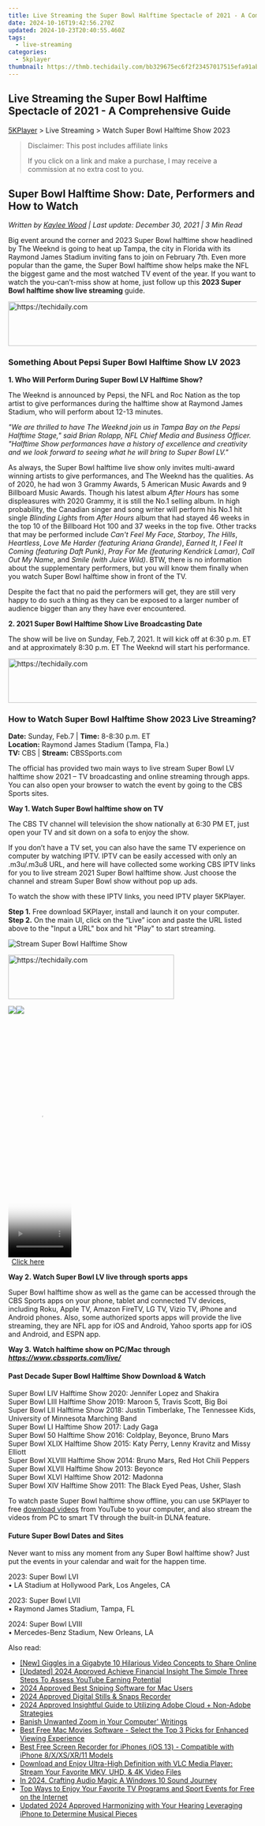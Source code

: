 ```yaml
---
title: Live Streaming the Super Bowl Halftime Spectacle of 2021 - A Comprehensive Guide
date: 2024-10-16T19:42:56.270Z
updated: 2024-10-23T20:40:55.460Z
tags:
  - live-streaming
categories:
  - 5kplayer
thumbnail: https://thmb.techidaily.com/bb329675ec6f2f23457017515efa91abef31819e6a3a7e2a32d3770666fdecc3.jpg
---
```


## Live Streaming the Super Bowl Halftime Spectacle of 2021 - A Comprehensive Guide

[5KPlayer](https://tools.techidaily.com/5kplayer/products/) \> Live Streaming > Watch Super Bowl Halftime Show 2023

>  Disclaimer: This post includes affiliate links
>
>  If you click on a link and make a purchase, I may receive a commission at no extra cost to you.
>

## Super Bowl Halftime Show: Date, Performers and How to Watch

 _Written by [Kaylee Wood](https://www.quora.com/profile/Amanda-Hu-21) | Last update: December 30, 2021 | 3 Min Read_

Big event around the corner and 2023 Super Bowl halftime show headlined by The Weeknd is going to heat up Tampa, the city in Florida with its Raymond James Stadium inviting fans to join on February 7th. Even more popular than the game, the Super Bowl halftime show helps make the NFL the biggest game and the most watched TV event of the year. If you want to watch the you-can’t-miss show at home, just follow up this **2023 Super Bowl halftime show live streaming** guide.

<!-- affiliate ads begin -->
<a href="https://imp.i357552.net/c/5597632/1001453/11832" target="_top" id="1001453">
  <img src="//a.impactradius-go.com/display-ad/11832-1001453" border="0" alt="https://techidaily.com" width="728" height="90"/>
</a>
<img height="0" width="0" src="https://imp.i357552.net/i/5597632/1001453/11832" style="position:absolute;visibility:hidden;" border="0" />
<!-- affiliate ads end -->

### Something About Pepsi Super Bowl Halftime Show LV 2023

**1\. Who Will Perform During Super Bowl LV Halftime Show?**

The Weeknd is announced by Pepsi, the NFL and Roc Nation as the top artist to give performances during the halftime show at Raymond James Stadium, who will perform about 12-13 minutes.

_"We are thrilled to have The Weeknd join us in Tampa Bay on the Pepsi Halftime Stage," said Brian Rolapp, NFL Chief Media and Business Officer. "Halftime Show performances have a history of excellence and creativity and we look forward to seeing what he will bring to Super Bowl LV."_

As always, the Super Bowl halftime live show only invites multi-award winning artists to give performances, and The Weeknd has the qualities. As of 2020, he had won 3 Grammy Awards, 5 American Music Awards and 9 Billboard Music Awards. Though his latest album _After Hours_ has some displeasures with 2020 Grammy, it is still the No.1 selling album. In high probability, the Canadian singer and song writer will perform his No.1 hit single _Blinding Lights_ from _After Hours_ album that had stayed 46 weeks in the top 10 of the Billboard Hot 100 and 37 weeks in the top five. Other tracks that may be performed include _Can't Feel My Face_, _Starboy_, _The Hills_, _Heartless_, _Love Me Harder (featuring Ariana Grande)_, _Earned It_, _I Feel It Coming (featuring Daft Punk)_, _Pray For Me (featuring Kendrick Lamar)_, _Call Out My Name_, and _Smile (with Juice Wild)_. BTW, there is no information about the supplementary performers, but you will know them finally when you watch Super Bowl halftime show in front of the TV.

Despite the fact that no paid the performers will get, they are still very happy to do such a thing as they can be exposed to a larger number of audience bigger than any they have ever encountered.

**2\. 2021 Super Bowl Halftime Show Live Broadcasting Date**

The show will be live on Sunday, Feb.7, 2021\. It will kick off at 6:30 p.m. ET and at approximately 8:30 p.m. ET The Weeknd will start his performance.

<!-- affiliate ads begin -->
<a href="https://laganoo.pxf.io/c/5597632/1528688/16446" target="_top" id="1528688">
  <img src="//a.impactradius-go.com/display-ad/16446-1528688" border="0" alt="https://techidaily.com" width="728" height="90"/>
</a>
<img height="0" width="0" src="https://laganoo.pxf.io/i/5597632/1528688/16446" style="position:absolute;visibility:hidden;" border="0" />
<!-- affiliate ads end -->

### How to Watch Super Bowl Halftime Show 2023 Live Streaming?

**Date:** Sunday, Feb.7 | **Time:** 8-8:30 p.m. ET  
**Location:** Raymond James Stadium (Tampa, Fla.)  
**TV:** CBS | **Stream:** CBSSports.com

The official has provided two main ways to live stream Super Bowl LV halftime show 2021 – TV broadcasting and online streaming through apps. You can also open your browser to watch the event by going to the CBS Sports sites.

**Way 1\. Watch Super Bowl halftime show on TV**

The CBS TV channel will television the show nationally at 6:30 PM ET, just open your TV and sit down on a sofa to enjoy the show.

If you don’t have a TV set, you can also have the same TV experience on computer by watching IPTV. IPTV can be easily accessed with only an .m3u/.m3u8 URL, and here will have collected some working CBS IPTV links for you to live stream 2021 Super Bowl halftime show. Just choose the channel and stream Super Bowl show without pop up ads.

To watch the show with these IPTV links, you need IPTV player 5KPlayer.

**Step 1.** Free download 5KPlayer, install and launch it on your computer.  
**Step 2.** On the main UI, click on the “Live” icon and paste the URL listed above to the "Input a URL" box and hit "Play" to start streaming.

![Stream Super Bowl Halftime Show](https://www.5kplayer.com/live-streaming/img/live-stream-super-bowl-halftime-show.jpg)

<!-- affiliate ads begin -->
<a href="https://aligracehair.sjv.io/c/5597632/2135416/19272" target="_top" id="2135416">
  <img src="//a.impactradius-go.com/display-ad/19272-2135416" border="0" alt="https://techidaily.com" width="336" height="90"/>
</a>
<img height="0" width="0" src="https://aligracehair.sjv.io/i/5597632/2135416/19272" style="position:absolute;visibility:hidden;" border="0" />
<!-- affiliate ads end -->

[![](https://www.5kplayer.com/live-streaming/../button/freedownwhitewin.png)](https://tools.techidaily.com/5kplayer/products/)[![](https://www.5kplayer.com/live-streaming/../button/freedownbackmac.png)](https://tools.techidaily.com/5kplayer/products/)

<!-- affiliate ads begin -->
<span id="1977028">
					<video width="128" height="480" style="cursor:pointer"
           poster="//a.impactradius-go.com/display-clicktoplayimage/1977028.png"
           onclick="if(!this.playClicked){this.play();this.setAttribute('controls',true);this.playClicked=true;}">
	   <source src="//a.impactradius-go.com/display-ad/22993-1977028">
	   <img src="//a.impactradius-go.com/display-clicktoplayimage/1977028.png" style="border: none; height: 100%; width: 100%; object-fit: contain">
	</video>
	<div style="width:80px;text-align:center"><a href="javascript:window.open(decodeURIComponent('https%3A%2F%2Fhomestyler.sjv.io%2Fc%2F5597632%2F1977028%2F22993'), '_blank');void(0);">Click here</a></div>
</span>
<img height="0" width="0" src="https://imp.pxf.io/i/5597632/1977028/22993" style="position:absolute;visibility:hidden;" border="0" />
<!-- affiliate ads end -->

**Way 2\. Watch Super Bowl LV live through sports apps**

Super Bowl halftime show as well as the game can be accessed through the CBS Sports apps on your phone, tablet and connected TV devices, including Roku, Apple TV, Amazon FireTV, LG TV, Vizio TV, iPhone and Android phones. Also, some authorized sports apps will provide the live streaming, they are NFL app for iOS and Android, Yahoo sports app for iOS and Android, and ESPN app. 

**Way 3\. Watch halftime show on PC/Mac through _https://www.cbssports.com/live/_**

#### **Past Decade Super Bowl Halftime Show Download & Watch**

Super Bowl LIV Halftime Show 2020: Jennifer Lopez and Shakira  
 Super Bowl LIII Halftime Show 2019: Maroon 5, Travis Scott, Big Boi  
 Super Bowl LII Halftime Show 2018: Justin Timberlake, The Tennessee Kids, University of Minnesota Marching Band  
 Super Bowl LI Halftime Show 2017: Lady Gaga  
 Super Bowl 50 Halftime Show 2016: Coldplay, Beyonce, Bruno Mars  
 Super Bowl XLIX Halftime Show 2015: Katy Perry, Lenny Kravitz and Missy Elliott  
 Super Bowl XLVIII Halftime Show 2014: Bruno Mars, Red Hot Chili Peppers  
 Super Bowl XLVII Halftime Show 2013: Beyonce  
 Super Bowl XLVI Halftime Show 2012: Madonna  
 Super Bowl XIV Halftime Show 2011: The Black Eyed Peas, Usher, Slash

To watch paste Super Bowl halftime show offline, you can use 5KPlayer to free [download videos](https://tools.techidaily.com/5kplayer/youtube-download/) from YouTube to your computer, and also stream the videos from PC to smart TV through the built-in DLNA feature.

#### **Future Super Bowl Dates and Sites**

Never want to miss any moment from any Super Bowl halftime show? Just put the events in your calendar and wait for the happen time.

2023: Super Bowl LVI  
 • LA Stadium at Hollywood Park, Los Angeles, CA

2023: Super Bowl LVII  
 • Raymond James Stadium, Tampa, FL

2024: Super Bowl LVIII  
 • Mercedes-Benz Stadium, New Orleans, LA

<ins class="adsbygoogle"
     style="display:block"
     data-ad-format="autorelaxed"
     data-ad-client="ca-pub-7571918770474297"
     data-ad-slot="1223367746"></ins>

<ins class="adsbygoogle"
     style="display:block"
     data-ad-client="ca-pub-7571918770474297"
     data-ad-slot="8358498916"
     data-ad-format="auto"
     data-full-width-responsive="true"></ins>

<span class="atpl-alsoreadstyle">Also read:</span>
<div><ul>
<li><a href="https://youtube-data.techidaily.com/iggles-in-a-gigabyte-10-hilarious-video-concepts-to-share-online/"><u>[New] Giggles in a Gigabyte 10 Hilarious Video Concepts to Share Online</u></a></li>
<li><a href="https://youtube-tips.techidaily.com/ed-2024-approved-achieve-financial-insight-the-simple-three-steps-to-assess-youtube-earning-potential/"><u>[Updated] 2024 Approved Achieve Financial Insight The Simple Three Steps To Assess YouTube Earning Potential</u></a></li>
<li><a href="https://screen-sharing-recording.techidaily.com/2024-approved-best-sniping-software-for-mac-users/"><u>2024 Approved Best Sniping Software for Mac Users</u></a></li>
<li><a href="https://on-screen-recording.techidaily.com/2024-approved-digital-stills-and-snaps-recorder/"><u>2024 Approved Digital Stills & Snaps Recorder</u></a></li>
<li><a href="https://article-knowledge.techidaily.com/2024-approved-insightful-guide-to-utilizing-adobe-cloud-plus-non-adobe-strategies/"><u>2024 Approved Insightful Guide to Utilizing Adobe Cloud + Non-Adobe Strategies</u></a></li>
<li><a href="https://win11.techidaily.com/banish-unwanted-zoom-in-your-computer-writings/"><u>Banish Unwanted Zoom in Your Computer' Writings</u></a></li>
<li><a href="https://media-tips.techidaily.com/best-free-mac-movies-software-select-the-top-3-picks-for-enhanced-viewing-experience/"><u>Best Free Mac Movies Software - Select the Top 3 Picks for Enhanced Viewing Experience</u></a></li>
<li><a href="https://media-tips.techidaily.com/best-free-screen-recorder-for-iphones-ios-13-compatible-with-iphone-8xxsxr11-models/"><u>Best Free Screen Recorder for iPhones (iOS 13) - Compatible with iPhone 8/X/XS/XR/11 Models</u></a></li>
<li><a href="https://media-tips.techidaily.com/download-and-enjoy-ultra-high-definition-with-vlc-media-player-stream-your-favorite-mkv-uhd-and-4k-video-files/"><u>Download and Enjoy Ultra-High Definition with VLC Media Player: Stream Your Favorite MKV, UHD, & 4K Video Files</u></a></li>
<li><a href="https://extra-resources.techidaily.com/in-2024-crafting-audio-magic-a-windows-10-sound-journey/"><u>In 2024, Crafting Audio Magic A Windows 10 Sound Journey</u></a></li>
<li><a href="https://media-tips.techidaily.com/top-ways-to-enjoy-your-favorite-tv-programs-and-sport-events-for-free-on-the-internet/"><u>Top Ways to Enjoy Your Favorite TV Programs and Sport Events for Free on the Internet</u></a></li>
<li><a href="https://sound-tweaking.techidaily.com/updated-2024-approved-harmonizing-with-your-hearing-leveraging-iphone-to-determine-musical-pieces/"><u>Updated 2024 Approved Harmonizing with Your Hearing Leveraging iPhone to Determine Musical Pieces</u></a></li>
</ul></div>

